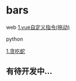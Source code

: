 # bars

web
[1.vue自定义指令(拖动)]()



python

[1.贪吃蛇](https://github.com/bajiu/bars/blob/master/python/snake/snake.py)











## 有待开发中...
